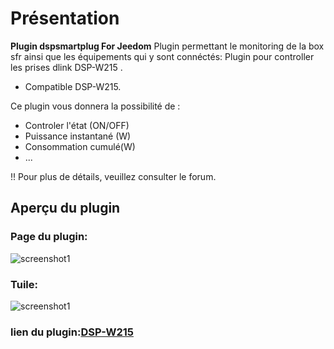 # Présentation

**Plugin dspsmartplug For Jeedom** 
Plugin permettant le monitoring de la box sfr ainsi que les équipements qui y sont connéctés:
Plugin pour controller les prises dlink DSP-W215 . 

- Compatible DSP-W215.

Ce plugin vous donnera la possibilité de :
 - Controler l'état (ON/OFF) 
 - Puissance instantané (W) 
 - Consommation cumulé(W) 
 - ... 

!! Pour plus de détails, veuillez consulter le forum.


## Aperçu du plugin

### Page du plugin:
![screenshot1](https://raw.githubusercontent.com/limad/plugin-dspsmartplug/master/images/dspsmartplug_screenshot1.PNG)
             
### Tuile:
![screenshot1](https://raw.githubusercontent.com/limad/plugin-dspsmartplug/master/images/dspsmartplug_screenshot6.PNG)

### lien du plugin:<a href="https://www.jeedom.com/market/index.php?v=d&p=market&type=plugin&name=DSP-W215&certification=Obsol%C3%A8te">DSP-W215</a>
